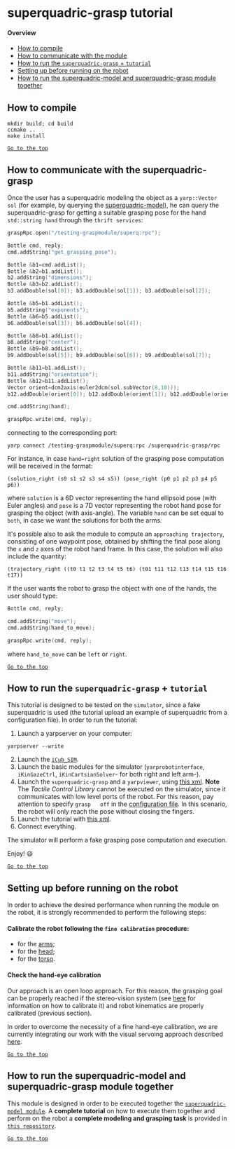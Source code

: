 # superquadric-grasp tutorial
#### Overview

- [ How to compile](#how-to-compile)
- [ How to communicate with the module](#how-to-communicate-with-the-superquadric-grasp)
- [ How to run the `superquadric-grasp` + `tutorial`](#how-to-run-the-superquadric-grasp--tutorial)
- [Setting up before running on the robot](#setting-up-before-running-on-the-robot)
- [How to run the superquadric-model and superquadric-grasp module together](#how-to-run-the-superquadric-model-and-superquadric-grasp-module-together)

## How to compile
```
mkdir build; cd build
ccmake ..
make install
```

[`Go to the top`](#superquadric-grasp-tutorial)
## How to communicate with the superquadric-grasp 
Once the user has a superquadric modeling the object as a `yarp::Vector sol` (for example, by querying the [superquadric-model](https://github.com/robotology/superquadric-model)), he can query the superquadric-grasp for
getting a suitable grasping pose for the hand `std::string hand` through the `thrift services`:
```cpp
graspRpc.open("/testing-graspmodule/superq:rpc");

Bottle cmd, reply;
cmd.addString("get_grasping_pose");

Bottle &b1=cmd.addList();
Bottle &b2=b1.addList();
b2.addString("dimensions");
Bottle &b3=b2.addList();
b3.addDouble(sol[0]); b3.addDouble(sol[1]); b3.addDouble(sol[2]);

Bottle &b5=b1.addList();
b5.addString("exponents");
Bottle &b6=b5.addList();
b6.addDouble(sol[3]); b6.addDouble(sol[4]);

Bottle &b8=b1.addList();
b8.addString("center");
Bottle &b9=b8.addList();
b9.addDouble(sol[5]); b9.addDouble(sol[6]); b9.addDouble(sol[7]);

Bottle &b11=b1.addList();
b11.addString("orientation");
Bottle &b12=b11.addList();
Vector orient=dcm2axis(euler2dcm(sol.subVector(8,10)));
b12.addDouble(orient[0]); b12.addDouble(orient[1]); b12.addDouble(orient[2]); b12.addDouble(orient[3]);

cmd.addString(hand);

graspRpc.write(cmd, reply);
```
connecting to the corresponding port:
```
yarp connect /testing-graspmodule/superq:rpc /superquadric-grasp/rpc
```
For instance, in case `hand=right` solution of the grasping pose computation will be received in the format:
```
(solution_right (s0 s1 s2 s3 s4 s5)) (pose_right (p0 p1 p2 p3 p4 p5 p6)) 
```
where `solution` is a 6D vector representing the hand ellipsoid pose (with Euler angles) and `pose` is a 7D vector representing the robot hand pose
for grasping the object (with axis-angle). 
The variable `hand` can be set equal to `both`, in case we want the solutions for both the arms.

It's possible also to ask the module to compute an `approaching trajectory`, consisting of one waypoint pose, obtained by shifting the final
pose along the `x` and `z` axes of the robot hand frame.
In this case, the solution will also include the quantity:
```
(trajectory_right ((t0 t1 t2 t3 t4 t5 t6) (t01 t11 t12 t13 t14 t15 t16 t17))
```

If the user wants the robot to grasp the object with one of the hands, the user should type:
```cpp
Bottle cmd, reply;

cmd.addString("move");
cmd.addString(hand_to_move);

graspRpc.write(cmd, reply);
```
where `hand_to_move` can be `left` or `right`.

[`Go to the top`](#superquadric-grasp-tutorial)
## How to run the `superquadric-grasp` + `tutorial`
This tutorial is designed to be tested on the `simulator`, since a fake superquadric is used (the tutorial upload an example of superquadric from a configuration file).
In order to run the tutorial:
1. Launch a yarpserver on your computer:
```
yarpserver --write
```
2. Launch the [`iCub_SIM`](http://wiki.icub.org/wiki/Simulator_README).
3. Launch the basic modules  for the simulator (`yarprobotinterface`, `iKinGazeCtrl`, `iKinCartsianSolver`- for both right and left arm-).
4. Launch the `superquadric-grasp` and a `yarpviewer`, using [this xml](https://github.com/robotology/superquadric-grasp/blob/master/app/scripts/superquadric-grasp.xml.template).
**Note** The _Tactile Control Library_ cannot be executed on the simulator, since it communicates with low level ports of the robot. For this reason, pay attention to specify `grasp   off` in the [configuration file](https://github.com/robotology/superquadric-grasp/blob/master/app/conf/config.ini#L30). In this scenario, the robot will only reach the pose without closing the fingers.
5. Launch the tutorial with [this xml](https://github.com/robotology/superquadric-grasp/blob/master/tutorial/app/script/testing-graspmodule.xml.template).
6. Connect everything.

The simulator will perform a fake grasping pose computation and execution.


Enjoy! :smiley:

[`Go to the top`](#superquadric-grasp-tutorial)
## Setting up before running on the robot

In order to achieve the desired performance when running the module on the robot, it is strongly recommended to perform the following steps:
#### Calibrate the robot following the `fine calibration` procedure:
- for the [arms](http://wiki.icub.org/wiki/ArmFineCalibration);
- for the [head](http://wiki.icub.org/wiki/HeadFineCalibration);
- for the [torso](http://wiki.icub.org/wiki/TorsoFineCalibration).

#### Check the hand-eye calibration 
Our approach is an open loop approach. For this reason, the grasping goal can be properly reached if the stereo-vision system (see [here](https://github.com/robotology/superquadric-model/tree/master/tutorial#calibrate-the-stereo-vision-through-the-sfm-module) for information on how to calibrate it) and robot kinematics are properly calibrated (previous section).

In order to overcome the necessity of a fine hand-eye calibration, we are currently integrating our work with the visual servoing approach described [here](https://github.com/robotology/visual-tracking-control).

[`Go to the top`](#superquadric-grasp-tutorial)

## How to run the superquadric-model and superquadric-grasp module together
This module is designed in order to be executed together the [`superquadric-model module`](https://github.com/robotology/superquadric-model). A **complete tutorial** on how to execute them together and perform on the robot a **complete modeling and grasping task** is provided in [`this repository`](https://github.com/robotology/superquadric-grasp-example).

[`Go to the top`](#superquadric-grasp-tutorial)
